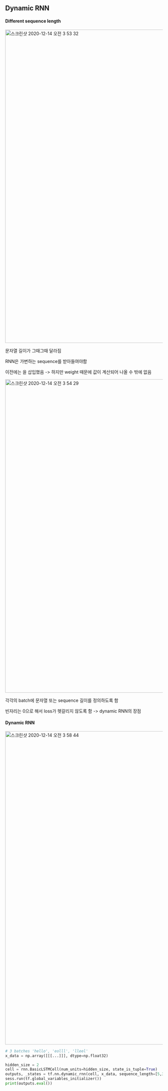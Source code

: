 ## Dynamic RNN

#### Different sequence length

<img width="1000" alt="스크린샷 2020-12-14 오전 3 53 32" src="https://user-images.githubusercontent.com/62995632/102020974-f4339080-3dbf-11eb-9925-9fb9d7544ddb.png">

문자열 길이가 그때그때 달라짐

RNN은 가변하는 sequence를 받아들여야함

이전에는 <padding>을 삽입했음 -> 하지만 weight 때문에 값이 계산되어 나올 수 밖에 없음

<img width="1000" alt="스크린샷 2020-12-14 오전 3 54 29" src="https://user-images.githubusercontent.com/62995632/102020998-1d542100-3dc0-11eb-9a01-2ec7984354c9.png">

각각의 batch에 문자열 또는 sequence 길이를 정의하도록 함

빈자리는 0으로 해서 loss가 헷갈리지 않도록 함 -> dynamic RNN의 장점

#### Dynamic RNN

<img width="1000" alt="스크린샷 2020-12-14 오전 3 58 44" src="https://user-images.githubusercontent.com/62995632/102021075-b08d5680-3dc0-11eb-8198-6558bbe100da.png">

```python
# 3 batches 'hello', 'eolll', 'lleel'
x_data = np.array([[[...]]], dtype=np.float32)

hidden_size = 2
cell = rnn.BasicLSTMCell(num_units=hidden_size, state_is_tuple=True)
outputs, _states = tf.nn.dynamic_rnn(cell, x_data, sequence_length=[5,3,4], dtype=tf.float32)
sess.run(tf.global_variables_initializer())
print(outputs.eval())
```
